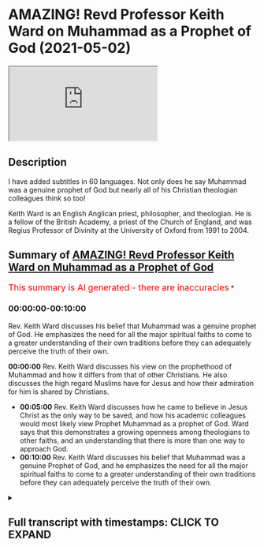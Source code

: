 # AMAZING! Revd Professor Keith Ward on Muhammad as a Prophet of God (2021-05-02)

<iframe loading='lazy' allow='autoplay' src='https://www.youtube.com/embed/FkeoGRT_ATE'></iframe>

## Description

I have added subtitles in 60 languages.
Not only does he say Muhammad was a genuine prophet of God but nearly all of his Christian theologian colleagues think so too!

Keith Ward is an English Anglican priest, philosopher, and theologian. He is a fellow of the British Academy, a priest of the Church of England, and was Regius Professor of Divinity at the University of Oxford from 1991 to 2004.

## Summary of [AMAZING! Revd Professor Keith Ward on Muhammad as a Prophet of God](https://www.youtube.com/watch?v=FkeoGRT_ATE)


<span style="color:red; font-size:125%">This summary is AI generated - there are inaccuracies</span> [](/)*

### <a onclick="modifyYTiframeseektime('0')">00:00:00-00:10:00</a>

Rev. Keith Ward discusses his belief that Muhammad was a genuine prophet of God. He emphasizes the need for all the major spiritual faiths to come to a greater understanding of their own traditions before they can adequately perceive the truth of their own.

**<a onclick="modifyYTiframeseektime('0')">00:00:00</a>** Rev. Keith Ward discusses his view on the prophethood of Muhammad and how it differs from that of other Christians. He also discusses the high regard Muslims have for Jesus and how their admiration for him is shared by Christians.
* **<a onclick="modifyYTiframeseektime('300')">00:05:00</a>** Rev. Keith Ward discusses how he came to believe in Jesus Christ as the only way to be saved, and how his academic colleagues would most likely view Prophet Muhammad as a prophet of God. Ward says that this demonstrates a growing openness among theologians to other faiths, and an understanding that there is more than one way to approach God.
* **<a onclick="modifyYTiframeseektime('600')">00:10:00</a>** Rev. Keith Ward discusses his belief that Muhammad was a genuine Prophet of God, and he emphasizes the need for all the major spiritual faiths to come to a greater understanding of their own traditions before they can adequately perceive the truth of their own.

<details><summary><h2>Full transcript with timestamps: CLICK TO EXPAND</h2></summary>

<a onclick="modifyYTiframeseektime('0')">0:00:00</a> What do you as a Christian theologian 
make of the prophethood of Muhammad?    
<a onclick="modifyYTiframeseektime('5')">0:00:05</a> Do you have any thoughts about that?  
<a onclick="modifyYTiframeseektime('10')">0:00:10</a> I do think Muhammad was a genuine 
Prophet of God and that he was raised up by God    
<a onclick="modifyYTiframeseektime('18')">0:00:18</a> and that the Quran is in some way an expression 
of God's Revelation. So I do think that  
<a onclick="modifyYTiframeseektime('33')">0:00:33</a> I am a Christian, I'm a follower of Jesus, 
so clearly I'm not a Muslim but    
<a onclick="modifyYTiframeseektime('39')">0:00:39</a> I would I think I'm totally opposed to people who 
misunderstand Islam as a rejection of Christianity.    
<a onclick="modifyYTiframeseektime('49')">0:00:49</a> I think that is not true. I think Islam would as 
I see it and Muhammad I don't think he knew much    
<a onclick="modifyYTiframeseektime('56')">0:00:56</a> about Christianity. I would have thought he was 
opposed to some of the views of Christians that he    
<a onclick="modifyYTiframeseektime('62')">0:01:02</a> knew about and I think that's true, but I don't 
hold any of those views. In fact and none of my    
<a onclick="modifyYTiframeseektime('68')">0:01:08</a> colleagues do. So there are differences, 
I mean there are clear differences but I   
<a onclick="modifyYTiframeseektime('76')">0:01:16</a> think he was a genuine, Muhammed was a genuine Prophet 
of one God who stand against a sort of    
<a onclick="modifyYTiframeseektime('87')">0:01:27</a> popularized Christian version of there being three    
<a onclick="modifyYTiframeseektime('91')">0:01:31</a> gods or let's see three different things in god, 
was correct he was justified in this so I    
<a onclick="modifyYTiframeseektime('99')">0:01:39</a> see the difference between 
a school of Islam and a school of Christianity has    
<a onclick="modifyYTiframeseektime('107')">0:01:47</a> about the same sort of difference as a difference 
between me and conservative Evangelical Christians.    
<a onclick="modifyYTiframeseektime('117')">0:01:57</a> That there are differences I can live with those 
I can respect those who differ from me and I    
<a onclick="modifyYTiframeseektime('124')">0:02:04</a> think we have so I am not infallible so I'm 
not saying that I know that I'm right, to use    
<a onclick="modifyYTiframeseektime('131')">0:02:11</a> an expression from the Quran 'God will decide 
who is right' but you have to go along with your    
<a onclick="modifyYTiframeseektime('137')">0:02:17</a> own feelings so I follow Jesus because I 
think he was a human expression of the wisdom    
<a onclick="modifyYTiframeseektime('146')">0:02:26</a> and love of God and the main message of that 
is that God loves without exception everyone.    
<a onclick="modifyYTiframeseektime('154')">0:02:34</a> There are Christians who don't believe that, there 
are Muslims who do believe that, right but wouldn't    
<a onclick="modifyYTiframeseektime('161')">0:02:41</a> use words like Incarnation or the Trinity etc some 
certain forbidden terms but if you accept that    
<a onclick="modifyYTiframeseektime('170')">0:02:50</a> religious language is fluid and that all of us are 
unable to comprehend the nature of God precisely    
<a onclick="modifyYTiframeseektime('179')">0:02:59</a> I think islam and Christianity shouldn't 
really be regarded as two different religions. I    
<a onclick="modifyYTiframeseektime('185')">0:03:05</a> think they're two different ways of approaching 
God and I'm nearer to many Muslims than I am    
<a onclick="modifyYTiframeseektime('193')">0:03:13</a> to many Christians. So that's a very interesting 
answer can I ask this question it's really    
<a onclick="modifyYTiframeseektime('200')">0:03:20</a> really on behalf of i know some of the muslim 
viewers audience will want me to ask this.    
<a onclick="modifyYTiframeseektime('206')">0:03:26</a> Muslims also have a very high regard for Jesus 
clearly yes and see him as a an incredibly    
<a onclick="modifyYTiframeseektime('214')">0:03:34</a> wonderful human being who expressed the love of 
God to the outcasts and the sinners and so on and    
<a onclick="modifyYTiframeseektime('219')">0:03:39</a> and that's all wonderful, so your admiration for 
Jesus is shared by Muslims too, or they may be    
<a onclick="modifyYTiframeseektime('227')">0:03:47</a> expressed slightly differently of course. He's 
not seen as an Icon into God that we pray through    
<a onclick="modifyYTiframeseektime('232')">0:03:52</a> of course but they would wonder the question 
would be 'Why aren't you a Muslim?' If you accept it    
<a onclick="modifyYTiframeseektime('240')">0:04:00</a> in that mindset if you accept that Muhammad 
is a prophet of God and you believe in one god    
<a onclick="modifyYTiframeseektime('245')">0:04:05</a> god sent jesus that is virtually a definition of 
what a muslim believes anyway um so they would    
<a onclick="modifyYTiframeseektime('252')">0:04:12</a> ask why aren't you a muslim and and saying 
you're a christian is not an answer because    
<a onclick="modifyYTiframeseektime('257')">0:04:17</a> for the reasons you mentioned muslims can already 
encompass that understanding as well that he    
<a onclick="modifyYTiframeseektime('261')">0:04:21</a> is someone who expresses the love of God to 
you and the wisdom of God in a    
<a onclick="modifyYTiframeseektime('265')">0:04:25</a> very special way, you know many sufi muslims could 
say yeah absolutely we agree with you but we're    
<a onclick="modifyYTiframeseektime('270')">0:04:30</a> muslims so the question is 'Why are you not 
a Muslim?' That's the question. Well it's like    
<a onclick="modifyYTiframeseektime('276')">0:04:36</a> asking me why i'm an Anglican or an Episcopalian 
rather than a Methodist um because that's the way    
<a onclick="modifyYTiframeseektime('287')">0:04:47</a> of thinking of God which has i feel demanded 
my loyalty. So it's a bit like saying why    
<a onclick="modifyYTiframeseektime('299')">0:04:59</a> do you uh prefer one view of philosophy to another 
view of philosophy and you say well because    
<a onclick="modifyYTiframeseektime('308')">0:05:08</a> that that's the way that seems right to me that 
attracts me to demands my loyalty and once your    
<a onclick="modifyYTiframeseektime('315')">0:05:15</a> loyalty is demanded well i said this for a muslim 
too of course you stay true to what has revealed    
<a onclick="modifyYTiframeseektime('322')">0:05:22</a> god to you so i say all right the end why i'm a 
christian is because i have personally experienced    
<a onclick="modifyYTiframeseektime('329')">0:05:29</a> i believe that i have personally experienced 
the presence of jesus christ actually um    
<a onclick="modifyYTiframeseektime('337')">0:05:37</a> affecting what i feel and think. And 
so i have no alternative you know this is    
<a onclick="modifyYTiframeseektime('345')">0:05:45</a> this is the this is the person who has revealed 
god to me personally but i so i'm not denying    
<a onclick="modifyYTiframeseektime('350')">0:05:50</a> that muslims can have god revealed to them 
in a different way and i honor that way    
<a onclick="modifyYTiframeseektime('356')">0:05:56</a> but it's not my way that's not i would like 
to try to understand it more that's true    
<a onclick="modifyYTiframeseektime('361')">0:06:01</a> and be much in affinity with the Muslim 
world of thought but it's just not the way    
<a onclick="modifyYTiframeseektime('371')">0:06:11</a> that it's happened for me it's not my it's not 
my not part of my autobiography. A    
<a onclick="modifyYTiframeseektime('379')">0:06:19</a> supplementary question to that it just occurred 
to me you acknowledged that Muhammad is    
<a onclick="modifyYTiframeseektime('384')">0:06:24</a> a prophet, in your in your knowledge of your 
colleagues in in Christian theology globally    
<a onclick="modifyYTiframeseektime('389')">0:06:29</a> how widespread is that view do you think 
that Mohammed was a prophet of God amongst your    
<a onclick="modifyYTiframeseektime('397')">0:06:37</a> academic colleagues who are christian theologians? 
I think it's almost universally accepted, I mean as    
<a onclick="modifyYTiframeseektime('403')">0:06:43</a> you know even I suppose Roman Catholics are 
on the whole more conservative than i would be    
<a onclick="modifyYTiframeseektime('409')">0:06:49</a> as an episcopalian but they now officially 
believe that uh islam is a revelation of god and    
<a onclick="modifyYTiframeseektime('417')">0:06:57</a> that that's Vatican II, official electoration so 
i think it was my colleagues would undoubtedly    
<a onclick="modifyYTiframeseektime('426')">0:07:06</a> say that. I mean I know lots of 
Christians wouldn't. But no well that's    
<a onclick="modifyYTiframeseektime('431')">0:07:11</a> why i meant theologians, particularly those 
who know theologians would all accept  
<a onclick="modifyYTiframeseektime('442')">0:07:22</a> but you know the truth yeah well if you're 
asking the question how influential are    
<a onclick="modifyYTiframeseektime('448')">0:07:28</a> theologians on most christians 
the answer is not in this matter  
<a onclick="modifyYTiframeseektime('454')">0:07:34</a> yeah, no I there's some of you input 
yeah anyway but that's interesting that    
<a onclick="modifyYTiframeseektime('459')">0:07:39</a> that will come as quite a a revelation 
and a quite a shocking thing to say that    
<a onclick="modifyYTiframeseektime('464')">0:07:44</a> uh in your experience most of your academic 
christian theological colleagues who are    
<a onclick="modifyYTiframeseektime('469')">0:07:49</a> not catholics would actually see muhammad as a 
Prophet of God. Yes, yes, I think that's true. That's    
<a onclick="modifyYTiframeseektime('476')">0:07:56</a> remarkable! That I didn't know actually it was 
a genuine question of mine um that's interesting    
<a onclick="modifyYTiframeseektime('481')">0:08:01</a> so that that suggests a certain openness to other 
faiths and and overcoming these cultural barriers    
<a onclick="modifyYTiframeseektime('486')">0:08:06</a> and looking beyond our own comfort zones and and 
recognizing patterns of commonality and similar    
<a onclick="modifyYTiframeseektime('492')">0:08:12</a> spiritual dynamics and spiritual realities across 
the boundaries between religions and theologians    
<a onclick="modifyYTiframeseektime('498')">0:08:18</a> today are well equipped to do that in 
our world in our global village perhaps.  
<a onclick="modifyYTiframeseektime('507')">0:08:27</a> I know you will know the work of Wilfred Cantwell Smith 
who was the founder of Harvard University's Center for the Study of World Religions,    
<a onclick="modifyYTiframeseektime('513')">0:08:33</a> and he was an expert on islam that was his scholarly    
<a onclick="modifyYTiframeseektime('519')">0:08:39</a> field uh and he he actually recommended 
that we should stop using the word religion    
<a onclick="modifyYTiframeseektime('525')">0:08:45</a> as though there were different blocks of huge 
beliefs which everybody who's a christian has this    
<a onclick="modifyYTiframeseektime('532')">0:08:52</a> block and everybody who's a muslim has that block 
and we just should talk about ways of faith and    
<a onclick="modifyYTiframeseektime('538')">0:08:58</a> ways of approaching god and um i mean sympathy 
with that i think talking about a religion    
<a onclick="modifyYTiframeseektime('546')">0:09:06</a> you know some of my some of the christians 
i know don't believe anything that i believe    
<a onclick="modifyYTiframeseektime('552')">0:09:12</a> except they use the word jesus but 
they're talking about somebody else.    
<a onclick="modifyYTiframeseektime('557')">0:09:17</a> I think that this speaks of a yawning chasm shall 
we say between your world in that sense uh of the    
<a onclick="modifyYTiframeseektime('564')">0:09:24</a> academic theologians and certainly many in the 
pew say in the united states and and um africa    
<a onclick="modifyYTiframeseektime('569')">0:09:29</a> and other parts of the world where that they 
are exclusivists to the absolute you know only    
<a onclick="modifyYTiframeseektime('575')">0:09:35</a> i hear this all the time, only jesus will lead 
you to god and i say well okay so moses didn't    
<a onclick="modifyYTiframeseektime('581')">0:09:41</a> know jesus is he damned because you've got to 
believe in jesus to be saved well what about all    
<a onclick="modifyYTiframeseektime('584')">0:09:44</a> the prophets they didn't know and i'm not quite 
sure what the answer they give to that but it's    
<a onclick="modifyYTiframeseektime('588')">0:09:48</a> a very uh binary absolutist exclusive world view 
which is a million miles from your own of course    
<a onclick="modifyYTiframeseektime('596')">0:09:56</a> and it's a million miles away from uh saying that 
jesus is the savior of the world not of one little    
<a onclick="modifyYTiframeseektime('606')">0:10:06</a> group within the world and of course people like 
ME and again most most of my academic colleagues    
<a onclick="modifyYTiframeseektime('614')">0:10:14</a> would in general agree with this we would say 
that the savior of the world is of course god    
<a onclick="modifyYTiframeseektime('621')">0:10:21</a> and it's only insofar as jesus mediates god that 
jesus is the savior of the world and we believe    
<a onclick="modifyYTiframeseektime('626')">0:10:26</a> he does mediate god so we can say that but we're 
not excluding everybody else because god wants to    
<a onclick="modifyYTiframeseektime('632')">0:10:32</a> save the whole world and i'm very clear about that 
and i think some of my muslim friends and i have    
<a onclick="modifyYTiframeseektime('642')">0:10:42</a> been have a close association with 
the Oxford Islamic Centre and i think  
<a onclick="modifyYTiframeseektime('651')">0:10:51</a> most of them i think believe that too.    
<a onclick="modifyYTiframeseektime('655')">0:10:55</a> I just want to say thank you 
very much indeed for your time and um  
<a onclick="modifyYTiframeseektime('663')">0:11:03</a> it was really really fascinating and i know 
uh many muslims um will be very interested    
<a onclick="modifyYTiframeseektime('669')">0:11:09</a> in what you've said but in clarifying because 
we're often used to uh fundamentalist christians    
<a onclick="modifyYTiframeseektime('674')">0:11:14</a> having a go and to hear an alternative 
voice of which your voice is certainly    
<a onclick="modifyYTiframeseektime('681')">0:11:21</a> more more representative of 
christianity i think than the harsh extremism    
<a onclick="modifyYTiframeseektime('688')">0:11:28</a> that we hear of it's good that muslims 
hear this and you're more openness to    
<a onclick="modifyYTiframeseektime('695')">0:11:35</a> islam as well to be frank so um yeah thank you 
so much. I actually think Paul that until    
<a onclick="modifyYTiframeseektime('703')">0:11:43</a> all the the major developed spiritual faiths 
of the world i include india and buddhism    
<a onclick="modifyYTiframeseektime('711')">0:11:51</a> and forms of hinduism in this too until they come 
to a greater understanding of their own historical    
<a onclick="modifyYTiframeseektime('719')">0:11:59</a> perspective and development and and shared 
goals and their differences as well and but    
<a onclick="modifyYTiframeseektime('726')">0:12:06</a> have a sympathetic appreciation of that until that 
happens uh we're not going to adequately perceive    
<a onclick="modifyYTiframeseektime('734')">0:12:14</a> the truth of our own tradition that we belong 
to. Yes, excellent. Well thank you very much and    
<a onclick="modifyYTiframeseektime('741')">0:12:21</a> i'm going to end the discussion now and 
and thank you everyone for listening in and    
<a onclick="modifyYTiframeseektime('747')">0:12:27</a> please leave your comments and your thoughts as well. Until next time. Thank you. I do think    
<a onclick="modifyYTiframeseektime('754')">0:12:34</a> that Muhammad was a genuine Prophet of God. I do 
think that Muhammad was a genuine Prophet of God.  

</details>
